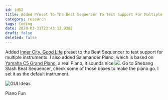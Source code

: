 ```yaml
---
id: id52
title: Added Preset To The Beat Sequencer To Test Support For Multiple Instruments I Also Added Salamander Piano Which Is Based On...
category: research
tags: Coding
date: 2020-03-31T23:43:12.938Z
draft: false
deleted: false
---
```


Added [Inner City, Good Life][1] preset to the Beat Sequencer to test support for multiple instruments. I also added Salamander Piano, which is based on [Yamaha C5 Grand Piano][2], a real Piano, it sounds nice ![](icons/megaphone.svg). Go to Shebang Slash Beat Sequencer, check some of those boxes to make the piano go. I set it as the default instrument.

![GUI Ideas](research/piano.png)

Piano Fun

[1]: https://github.com/fantasyui-com/catpea-com/blob/master/src/components/BeatSequencer.svelte
[2]: https://usa.yamaha.com/products/musical_instruments/pianos/grand_pianos/cx_series/cx-series.html